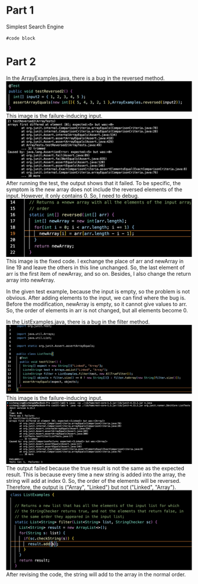 # Part 1
Simplest Search Engine
```
#code block

```

# Part 2

In the ArrayExamples.java, there is a bug in the reversed method. 
![Image](3-1.png)
This image is the failure-inducing input. 
![Image](3-2.png)
After running the test, the output shows that it failed. To be specific, the symptom is the new array does not include the reversed elements of the input. However, it only contains 0. So, I need to debug.
![Image](3-3.png)
This image is the fixed code. I exchange the place of arr and newArray in line 19 and leave the others in this line unchanged. So, the last element of arr is the first item of newArray, and so on. Besides, I also change the return array into newArray.

In the given test example, because the input is empty, so the problem is not obvious. After adding elements to the input, we can find where the bug is. Before the modification, newArray is empty, so it cannot give values to arr. So, the order of elements in arr is not changed, but all elements become 0.


In the ListExamples.java, there is a bug in the filter method.
![Image](3-6.png)
This image is the failure-inducing input. 
![Image](3-4.png)
The output failed because the true result is not the same as the expected result. This is because every time a new string is added into the array, the string will add at index 0. So, the order of the elements will be reversed. Therefore, the output is ("Array", "Linked") but not ("Linked", "Array").
![Image](3-5.png)
After revising the code, the string will add to the array in the normal order. 
